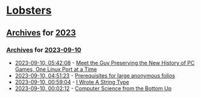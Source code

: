 # [Lobsters](../../../README.md)

## [Archives](../../index.md) for [2023](../index.md)

### [Archives](../../index.md) for [2023-09-10](index.md)

* [2023-09-10, 05:42:08](https://lobste.rs/s/2eji2q/meet_guy_preserving_new_history_pc_games) - [Meet the Guy Preserving the New History of PC Games, One Linux Port at a Time](https://www.404media.co/meet-the-guy-preserving-the-new-history-of-pc-games-one-linux-port-at-a-time/)
* [2023-09-10, 04:51:23](https://lobste.rs/s/8jkqu6/prerequisites_for_large_anonymous) - [Prerequisites for large anonymous folios](https://lwn.net/SubscriberLink/943758/9abed6231b52be96/)
* [2023-09-10, 00:59:04](https://lobste.rs/s/ohqpvc/i_wrote_string_type) - [I Wrote A String Type](https://mcyoung.xyz/2023/08/09/yarns/)
* [2023-09-10, 00:02:12](https://lobste.rs/s/eyxrua/computer_science_from_bottom_up) - [Computer Science from the Bottom Up](https://www.bottomupcs.com/)

